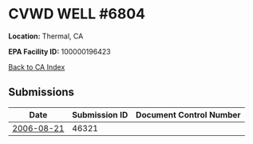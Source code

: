 # CVWD WELL #6804

**Location:** Thermal, CA

**EPA Facility ID:** 100000196423

[Back to CA Index](../../index.md)

## Submissions

| Date | Submission ID | Document Control Number |
|------|--------------|-------------------------|
| [2006-08-21](submissions/46321.md) | 46321 |  |
